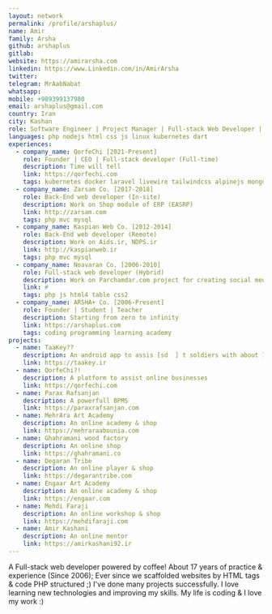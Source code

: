```yaml
---
layout: network
permalink: /profile/arshaplus/
name: Amir
family: Arsha
github: arshaplus
gitlab: 
website: https://amirarsha.com
linkedin: https://www.Linkedin.com/in/AmirArsha
twitter: 
telegram: MrAabNabat
whatsapp: 
mobile: +989399137980
email: arshaplus@gmail.com
country: Iran
city: Kashan
role: Software Engineer | Project Manager | Full-stack Web Developer | DevOps Engineer
languages: php nodejs html css js linux kubernetes dart 
experiences:
  - company_name: QorfeChi [2021-Present]
    role: Founder | CEO | Full-stack developer (Full-time)
    description: Time will tell
    link: https://qorfechi.com
    tags: kubernetes docker laravel livewire tailwindcss alpinejs mongodb pgsql
  - company_name: Zarsam Co. [2017-2018]
    role: Back-End web developer (In-site)
    description: Work on Shop module of ERP (EASRP)
    link: http://zarsam.com
    tags: php mvc mysql
  - company_name: Kaspian Web Co. [2012-2014]
    role: Back-End web developer (Remote)
    description: Work on Aids.ir, NDPS.ir
    link: http://kaspianweb.ir
    tags: php mvc mysql
  - company_name: Noavaran Co. [2006-2010]
    role: Full-stack web developer (Hybrid)
    description: Work on Parchamdar.com project for creating social media & virtual advertising space for businesses at Kashan
    link: #
    tags: php js html4 table css2
  - company_name: ARSHA+ Co. [2006-Present]
    role: Founder | Student | Teacher
    description: Starting from zero to infinity
    link: https://arshaplus.com
    tags: coding programming learning academy
projects:
  - name: TaaKey??
    description: An android app to assis [sd  ] t soldiers with about 150,000 installs on cafebazar
    link: https://taakey.ir
  - name: QorfeChi?!
    description: A platform to assist online businesses
    link: https://qorfechi.com
  - name: Parax Rafsanjan
    description: A powerfull BPMS
    link: https://paraxrafsanjan.com
  - name: MehrAra Art Academy
    description: An online academy & shop
    link: https://mehraraabounia.com
  - name: Ghahramani wood factory
    description: An online shop
    link: https://ghahramani.co
  - name: Degaran Tribe
    description: An online player & shop
    link: https://degarantribe.com
  - name: Engaar Art Academy
    description: An online academy & shop
    link: https://engaar.com
  - name: Mehdi Faraji
    description: An online workshop & shop
    link: https://mehdifaraji.com
  - name: Amir Kashani
    description: An online mentor
    link: https://amirkashani92.ir
---
```


A Full-stack web developer powered by coffee!
About 17 years of practice & experience (Since 2006); Ever since we scaffolded websites by <table> HTML tags & code PHP structured ;) 
I've done many projects successfully.
I love learning new technologies and improving my skills. 
My life is coding & I love my work :) 
